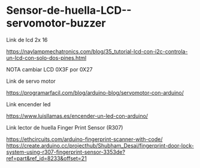 # Sensor-de-huella-LCD--servomotor-buzzer


Link de lcd 2x 16

https://naylampmechatronics.com/blog/35_tutorial-lcd-con-i2c-controla-un-lcd-con-solo-dos-pines.html

NOTA cambiar LCD 0X3F por 0X27

Link de servo motor

https://programarfacil.com/blog/arduino-blog/servomotor-con-arduino/

Link encender led

https://www.luisllamas.es/encender-un-led-con-arduino/

Link lector de huella Finger Print Sensor (R307)

https://ethcircuits.com/arduino-fingerprint-scanner-with-code/
https://create.arduino.cc/projecthub/Shubham_Desai/fingerprint-door-lock-system-using-r307-fingerprint-sensor-3353de?ref=part&ref_id=8233&offset=21



